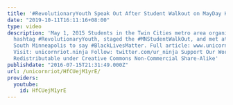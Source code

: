 ```yaml
---
title: '#RevolutionaryYouth Speak Out After Student Walkout on MayDay HD'
date: "2019-10-11T16:11:16+08:00"
type: video
description: 'May 1, 2015 Students in the Twin Cities metro area organized under the
  hashtag #RevolutionaryYouth, staged the #MNStudentWalkOut, and met at MLK park in
  South Minneapolis to say #BlackLivesMatter. Full article: www.unicornriot.ninja/?p=524
  Visit: unicornriot.ninja Follow: twitter.com/ur_ninja Support Our Work: unicornriot.ninja/?page_id=211
  Redistributable under Creative Commons Non-Commercial Share-Alike'
publishdate: "2016-07-15T21:31:49.000Z"
url: /unicornriot/HfCUejM1yrE/
providers:
  youtube:
    id: HfCUejM1yrE
---
```

